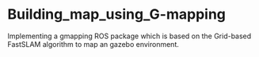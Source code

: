 # Building_map_using_G-mapping
Implementing a gmapping ROS package which is based on the Grid-based FastSLAM algorithm to map an gazebo environment.
